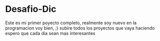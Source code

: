 # Desafio-Dic
Este es mi primer poyecto completo, realmente soy nuevo en la programacion voy bien, ;)
subire todos los proyectos que vaya haciendo espero que cada dia sean mas interesantes

